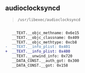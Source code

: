 ## audioclocksyncd

> `/usr/libexec/audioclocksyncd`

```diff

   __TEXT.__objc_methname: 0x6e15
   __TEXT.__objc_classname: 0x409
   __TEXT.__objc_methtype: 0xcb8
-  __TEXT.__info_plist: 0x401
+  __TEXT.__info_plist: 0x400
   __TEXT.__unwind_info: 0x720
   __DATA_CONST.__auth_got: 0x300
   __DATA_CONST.__got: 0x158

```
